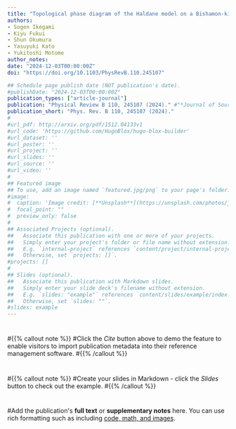 ```yaml
---
title: "Topological phase diagram of the Haldane model on a Bishamon-kikko–honeycomb lattice"
authors:
- Sogen Ikegami
- Kiyu Fukui
- Shun Okumura
- Yasuyuki Kato
- Yukitoshi Motome
author_notes:
date: "2024-12-03T00:00:00Z"
doi: "https://doi.org/10.1103/PhysRevB.110.245107"

## Schedule page publish date (NOT publication's date).
#publishDate: "2024-12-03T00:00:00Z"
publication_types: ["article-journal"]
publication: "Physical Review B 110, 245107 (2024)." #"*Journal of Source Themes, 1*(1)"
publication_short: "Phys. Rev. B 110, 245107 (2024)."
#
#url_pdf: http://arxiv.org/pdf/1512.04133v1
#url_code: 'https://github.com/HugoBlox/hugo-blox-builder'
#url_dataset: ''
#url_poster: ''
#url_project: ''
#url_slides: ''
#url_source: ''
#url_video: ''
#
## Featured image
## To use, add an image named `featured.jpg/png` to your page's folder. 
#image:
#  caption: 'Image credit: [**Unsplash**](https://unsplash.com/photos/jdD8gXaTZsc)'
#  focal_point: ""
#  preview_only: false
#
## Associated Projects (optional).
##   Associate this publication with one or more of your projects.
##   Simply enter your project's folder or file name without extension.
##   E.g. `internal-project` references `content/project/internal-project/index.md`.
##   Otherwise, set `projects: []`.
#projects: []
#
## Slides (optional).
##   Associate this publication with Markdown slides.
##   Simply enter your slide deck's filename without extension.
##   E.g. `slides: "example"` references `content/slides/example/index.md`.
##   Otherwise, set `slides: ""`.
#slides: example
---
```

#
#{{% callout note %}}
#Click the *Cite* button above to demo the feature to enable visitors to import publication metadata into their reference management software.
#{{% /callout %}}
#
#{{% callout note %}}
#Create your slides in Markdown - click the *Slides* button to check out the example.
#{{% /callout %}}
#
#Add the publication's **full text** or **supplementary notes** here. You can use rich formatting such as including [code, math, and images](https://docs.hugoblox.com/content/writing-markdown-latex/).
